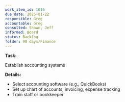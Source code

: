 ```yaml
---
work_item_id: 1016
due date: 2025-01-22
responsible: Greg
accountable: Greg
consulted: Shawn, Jeff
informed: Board
status: Backlog
folder: 90 days/Finance
---
```


**Task:**

Establish accounting systems

**Details:**

- Select accounting software (e.g., QuickBooks)
- Set up chart of accounts, invoicing, expense tracking
- Train staff or bookkeeper
